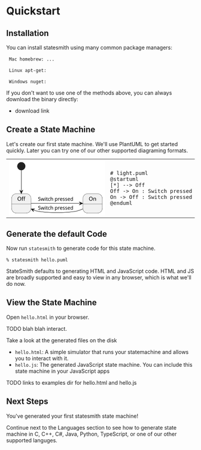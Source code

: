 # Quickstart


## Installation

You can install statesmith using many common package managers:

```
 Mac homebrew: ...
```

```
 Linux apt-get:
```

```
 Windows nuget:
```



If you don't want to use one of the methods above, you can always download the binary directly:
* download link


## Create a State Machine

Let's create our first state machine. We'll use PlantUML to get started quickly. Later you can try one of our other supported diagraming formats.

<table>
<tr>
<td>

<img src="/docs/media/light.svg" />

</td>
<td>
<pre>
# light.puml
@startuml
[*] --> Off
Off -> On : Switch pressed
On -> Off : Switch pressed
@enduml
</pre>
</td>
</tr>
</table>


## Generate the default Code

Now run `statesmith` to generate code for this state machine.

```
% statesmith hello.puml
```

StateSmith defaults to generating HTML and JavaScript code. HTML and JS are broadly supported and easy to view in any browser, which is what we'll do now.

## View the State Machine

Open `hello.html` in your browser.

TODO blah blah interact.

Take a look at the generated files on the disk
* `hello.html`: A simple simulator that runs your statemachine and allows you to interact with it.
* `hello.js`: The generated JavaScript state machine. You can include this state machine in your JavaScript apps

TODO links to examples dir for hello.html and hello.js

## Next Steps

You've generated your first statesmith state machine!

Continue next to the Languages section to see how to generate state machine in C, C++, C#, Java, Python, TypeScript, or one of our other supported languges.
